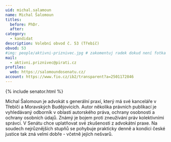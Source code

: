 ```yaml
---
uid: michal.salamoun
name: Michal Šalomoun
titles:
  before: PhDr.
  after:
category:
  - kandidat
description: Volební obvod č. 53 (Třebíč)
obvod: 53
#img: people/aktivni-priznivec.jpg # zakomentuj radek dokud není fotka
mail:
  - aktivni.priznivec@pirati.cz
profiles:
  web: https://salomoundosenatu.cz/
account: https://www.fio.cz/ib2/transparent?a=2501172846
---
```


{% include senator.html %} 

Michal Šalomoun je advokát s generální praxí, který má své kanceláře v Třebíči a Moravských Budějovicích. Autor několika právních publikací je vyhledávaný odborník v oblasti autorského práva, ochrany osobnosti a ochrany osobních údajů. Známý je bojem proti zneužívání práv kolektivními správci. V Senátu chce uplatňovat své zkušenosti z advokátní praxe. Na soudech nejrůznějších stupňů se pohybuje prakticky denně a kondici české justice tak zná velmi dobře - včetně jejích nešvarů.

